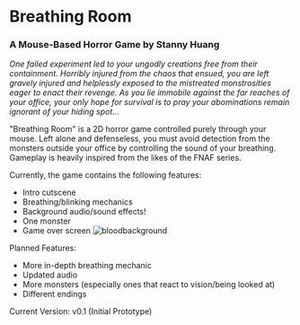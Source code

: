 # Breathing Room
### A Mouse-Based Horror Game by Stanny Huang

*One failed experiment led to your ungodly creations free from their containment. Horribly injured from the chaos that ensued, you are left gravely injured and helplessly exposed to the mistreated monstrosities eager to enact their revenge. As you lie immobile against the far reaches of your office, your only hope for survival is to pray your abominations remain ignorant of your hiding spot...*

"Breathing Room" is a 2D horror game controlled purely through your mouse. Left alone and defenseless, you must avoid detection from the monsters outside your office by controlling the sound of your breathing. Gameplay is heavily inspired from the likes of the FNAF series.

Currently, the game contains the following features:
 - Intro cutscene
 - Breathing/blinking mechanics
 - Background audio/sound effects!
 - One monster
 - Game over screen
![bloodbackground](https://github.com/littlemanstann/Breathing-Room/assets/9904348/a3dea0c1-10f7-4c44-9df6-bddf921aa03d)

Planned Features:
 - More in-depth breathing mechanic
 - Updated audio
 - More monsters (especially ones that react to vision/being looked at)
 - Different endings

Current Version: v0.1 (Initial Prototype)
